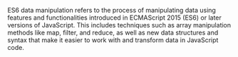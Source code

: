 ES6 data manipulation refers to the process of manipulating data using features and functionalities introduced in ECMAScript 2015 (ES6) or later versions of JavaScript. This includes techniques such as array manipulation methods like map, filter, and reduce, as well as new data structures and syntax that make it easier to work with and transform data in JavaScript code.
